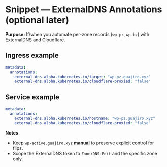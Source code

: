 # Snippet — ExternalDNS Annotations (optional later)

**Purpose:** If/when you automate per-zone records (`wp-pz`, `wp-bz`) with ExternalDNS and Cloudflare.

## Ingress example
```yaml
metadata:
  annotations:
    external-dns.alpha.kubernetes.io/target: "wp-pz.guajiro.xyz"
    external-dns.alpha.kubernetes.io/cloudflare-proxied: "false"
```

## Service example
```yaml
metadata:
  annotations:
    external-dns.alpha.kubernetes.io/hostname: "wp-pz.guajiro.xyz"
    external-dns.alpha.kubernetes.io/cloudflare-proxied: "false"
```

**Notes**
- Keep `wp-active.guajiro.xyz` **manual** to preserve explicit control for flips.
- Scope the ExternalDNS token to `Zone:DNS:Edit` and the specific zone only.
